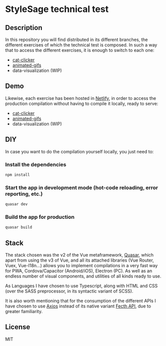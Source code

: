 # StyleSage technical test

## Description

In this repository you will find distributed in its different branches, the different exercises of which the technical test is composed. In such a way that to access the different exercises, it is enough to switch to each one:

- [cat-clicker](https://github.com/MAMUGI1492/stylesage-technical-test/tree/cat-clicker)
- [animated-gifs](https://github.com/MAMUGI1492/stylesage-technical-test/tree/animated-gifs)
- data-visualization (WIP)

## Demo

Likewise, each exercise has been hosted in [Netlify](https://www.netlify.com/), in order to access the production compilation without having to compile it locally, ready to serve:

- [cat-clicker](https://cat-clicker-stylesage.netlify.app/)
- [animated-gifs](https://animated-gifs-stylesage.netlify.app/)
- data-visualization (WIP)

## DIY

In case you want to do the compilation yourself locally, you just need to:

### Install the dependencies

```bash
npm install
```

### Start the app in development mode (hot-code reloading, error reporting, etc.)

```bash
quasar dev
```

### Build the app for production

```bash
quasar build
```

## Stack

The stack chosen was the v2 of the Vue metaframework, [Quasar](https://quasar.dev/), which apart from using the v3 of Vue, and all its attached libraries (Vue Router, Vuex, Vue-I18n...) allows you to implement compilations in a very fast way for PWA, Cordova/Capacitor (Android/iOS), Electron (PC). As well as an endless number of visual components, and utilities of all kinds ready to use.

As Languages I have chosen to use Typescript, along with HTML and CSS (over the SASS preprocessor, in its syntactic variant of SCSS).

It is also worth mentioning that for the consumption of the different APIs I have chosen to use [Axios](https://axios-http.com/) instead of its native variant [Fecth API](https://developer.mozilla.org/en-US/docs/Web/API/Fetch_API), due to greater familiarity.

## License

MIT
